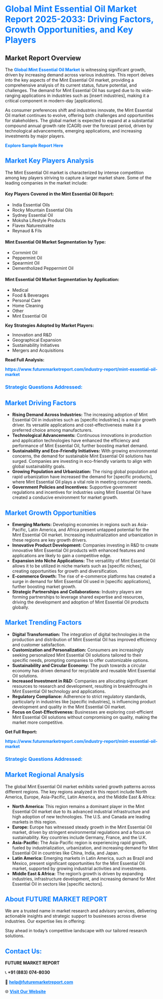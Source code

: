 <h1 style="color: #007BFF;">Global Mint Essential Oil Market Report 2025-2033: Driving Factors, Growth Opportunities, and Key Players</h1>

<section id="overview">
<h2>Market Report Overview</h2>
<p>The <a href="https://www.futuremarketreport.com/industry-report/mint-essential-oil-market" style="color: #007BFF; text-decoration: none;"><strong>Global Mint Essential Oil Market</strong></a> is witnessing significant growth, driven by increasing demand across various industries. This report delves into the key aspects of the Mint Essential Oil market, providing a comprehensive analysis of its current status, future potential, and challenges. The demand for Mint Essential Oil has surged due to its wide-ranging applications in industries such as [insert industries], making it a critical component in modern-day [applications].</p>
<p>As consumer preferences shift and industries innovate, the Mint Essential Oil market continues to evolve, offering both challenges and opportunities for stakeholders. The global market is expected to expand at a substantial compound annual growth rate (CAGR) over the forecast period, driven by technological advancements, emerging applications, and increasing investments by major players.</p>
</section>

<section id="overview">
<p><a href="https://www.futuremarketreport.com/request-sample/reportId=111711" style="color: #007BFF; text-decoration: none;"><strong>Explore Sample Report Here</strong></a></p>
</section>

<section id="key-players">
<h2 style="color: #007BFF;">Market Key Players Analysis</h2>
<p>The Mint Essential Oil market is characterized by intense competition among key players striving to capture a larger market share. Some of the leading companies in the market include:</p>
<h4>Key Players Covered in the Mint Essential Oil Report:</h4>
<ul><li>India Essential Oils</li><li>Rocky Mountain Essential Oils</li><li>Sydney Essential Oil</li><li>Moksha Lifestyle Products</li><li>Flavex Naturextrakte</li><li>Reynaud &amp; Fils</li></ul>
<h4>Mint Essential Oil Market Segmentation by Type:</h4>
<ul><li>Cornmint Oil</li><li>Peppermint Oil</li><li>Spearmint Oil</li><li>Dementholized Peppermint Oil</li></ul>

<h4>Mint Essential Oil Market Segmentation by Application:</h4>
<ul><li>Medical</li><li>Food &amp; Beverages</li><li>Personal Care</li><li>Home Cleaning</li><li>Other</li><li>Mint Essential Oil</li></ul>
<p><strong>Key Strategies Adopted by Market Players:</strong></p>
<ul>
<li>Innovation and R&D</li>
<li>Geographical Expansion</li>
<li>Sustainability Initiatives</li>
<li>Mergers and Acquisitions</li>
</ul>
</section>

<section>
<p><strong>Read Full Analysis: </strong></p><a href="https://www.futuremarketreport.com/industry-report/mint-essential-oil-market" style="color: #007BFF; text-decoration: none;"><strong>https://www.futuremarketreport.com/industry-report/mint-essential-oil-market</strong></a>
<h3 style="color: #007BFF;">Strategic Questions Addressed:</h3>
</section>

<section id="driving-factors">
<h2 style="color: #007BFF;">Market Driving Factors</h2>
<ul>
<li><strong>Rising Demand Across Industries:</strong> The increasing adoption of Mint Essential Oil in industries such as [specific industries] is a major growth driver. Its versatile applications and cost-effectiveness make it a preferred choice among manufacturers.</li>
<li><strong>Technological Advancements:</strong> Continuous innovations in production and application technologies have enhanced the efficiency and performance of Mint Essential Oil, further boosting market demand.</li>
<li><strong>Sustainability and Eco-Friendly Initiatives:</strong> With growing environmental concerns, the demand for sustainable Mint Essential Oil solutions has surged. Companies are investing in eco-friendly variants to align with global sustainability goals.</li>
<li><strong>Growing Population and Urbanization:</strong> The rising global population and rapid urbanization have increased the demand for [specific products], where Mint Essential Oil plays a vital role in meeting consumer needs.</li>
<li><strong>Government Policies and Incentives:</strong> Supportive government regulations and incentives for industries using Mint Essential Oil have created a conducive environment for market growth.</li>
</ul>
</section>

<section id="growth-opportunities">
<h2 style="color: #007BFF;">Market Growth Opportunities</h2>
<ul>
<li><strong>Emerging Markets:</strong> Developing economies in regions such as Asia-Pacific, Latin America, and Africa present untapped potential for the Mint Essential Oil market. Increasing industrialization and urbanization in these regions are key growth drivers.</li>
<li><strong>Innovative Product Development:</strong> Companies investing in R&D to create innovative Mint Essential Oil products with enhanced features and applications are likely to gain a competitive edge.</li>
<li><strong>Expansion into Niche Applications:</strong> The versatility of Mint Essential Oil allows it to be utilized in niche markets such as [specific niches], creating opportunities for growth and diversification.</li>
<li><strong>E-commerce Growth:</strong> The rise of e-commerce platforms has created a surge in demand for Mint Essential Oil used in [specific applications], further boosting market growth.</li>
<li><strong>Strategic Partnerships and Collaborations:</strong> Industry players are forming partnerships to leverage shared expertise and resources, driving the development and adoption of Mint Essential Oil products globally.</li>
</ul>
</section>

<section id="trending-factors">
<h2 style="color: #007BFF;">Market Trending Factors</h2>
<ul>
<li><strong>Digital Transformation:</strong> The integration of digital technologies in the production and distribution of Mint Essential Oil has improved efficiency and customer satisfaction.</li>
<li><strong>Customization and Personalization:</strong> Consumers are increasingly seeking personalized Mint Essential Oil solutions tailored to their specific needs, prompting companies to offer customizable options.</li>
<li><strong>Sustainability and Circular Economy:</strong> The push towards a circular economy has driven demand for recyclable and reusable Mint Essential Oil solutions.</li>
<li><strong>Increased Investment in R&D:</strong> Companies are allocating significant resources to research and development, resulting in breakthroughs in Mint Essential Oil technology and applications.</li>
<li><strong>Regulatory Compliance:</strong> Adherence to strict regulatory standards, particularly in industries like [specific industries], is influencing product development and quality in the Mint Essential Oil market.</li>
<li><strong>Focus on Cost-Effectiveness:</strong> Businesses are exploring cost-efficient Mint Essential Oil solutions without compromising on quality, making the market more competitive.</li>
</ul>
</section>

<section>
<p><strong>Get Full Report: </strong></p><a href="https://www.futuremarketreport.com/industry-report/mint-essential-oil-market" style="color: #007BFF; text-decoration: none;"><strong>https://www.futuremarketreport.com/industry-report/mint-essential-oil-market</strong></a>
<h3 style="color: #007BFF;">Strategic Questions Addressed:</h3>
</section>


<section id="regional-analysis">
<h2 style="color: #007BFF;">Market Regional Analysis</h2>
<p>The global Mint Essential Oil market exhibits varied growth patterns across different regions. The key regions analyzed in this report include North America, Europe, Asia-Pacific, Latin America, and the Middle East & Africa:</p>
<ul>
<li><strong>North America:</strong> This region remains a dominant player in the Mint Essential Oil market due to its advanced industrial infrastructure and high adoption of new technologies. The U.S. and Canada are leading markets in this region.</li>
<li><strong>Europe:</strong> Europe has witnessed steady growth in the Mint Essential Oil market, driven by stringent environmental regulations and a focus on sustainability. Key countries include Germany, France, and the U.K.</li>
<li><strong>Asia-Pacific:</strong> The Asia-Pacific region is experiencing rapid growth, fueled by industrialization, urbanization, and increasing demand for Mint Essential Oil in countries like China, India, and Japan.</li>
<li><strong>Latin America:</strong> Emerging markets in Latin America, such as Brazil and Mexico, present significant opportunities for the Mint Essential Oil market, supported by growing industrial activities and investments.</li>
<li><strong>Middle East & Africa:</strong> The region’s growth is driven by expanding industries, infrastructure development, and increasing demand for Mint Essential Oil in sectors like [specific sectors].</li>
</ul>
</section>

<footer>
<h2 style="color: #007BFF;">About FUTURE MARKET REPORT</h2>
<p>We are a trusted name in market research and advisory services, delivering actionable insights and strategic support to businesses across diverse industries. Our expertise lies in offering:</p>

<p>Stay ahead in today’s competitive landscape with our tailored research solutions.</p>

<h2 style="color: #007BFF;">Contact Us:</h2>
<p><strong>FUTURE MARKET REPORT</strong></p>
<p>📞 <strong>+91 (883) 074-8030</strong></p>
<p>📧 <strong><a href="mailto:help@futuremarketreport.com" style="color: #007BFF;">help@futuremarketreport.com</a></strong></p>
<p>🌐 <strong><a href="https://www.futuremarketreport.com/" style="color: #007BFF;">Visit Our Website</a></strong></p>
</footer>